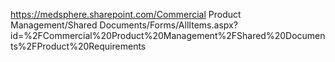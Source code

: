 https://medsphere.sharepoint.com/Commercial Product Management/Shared Documents/Forms/AllItems.aspx?id=%2FCommercial%20Product%20Management%2FShared%20Documents%2FProduct%20Requirements